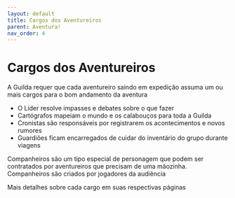 ```yaml
---
layout: default
title: Cargos dos Aventureiros
parent: Aventura!
nav_order: 4
---
```


# Cargos dos Aventureiros

A Guilda requer que cada aventureiro saindo em expedição assuma um ou mais cargos para o bom andamento da aventura

+ O Líder resolve impasses e debates sobre o que fazer
+ Cartógrafos mapeiam o mundo e os calabouços para toda a Guilda
+ Cronistas são responsáveis por registrarem os acontecimentos e novos rumores
+ Guardiões ficam encarregados de cuidar do inventário do grupo durante viagens

Companheiros são um tipo especial de personagem que podem ser contratados por aventureiros que precisam de uma mãozinha. Companheiros são criados por jogadores da audiência

Mais detalhes sobre cada cargo em suas respectivas páginas

